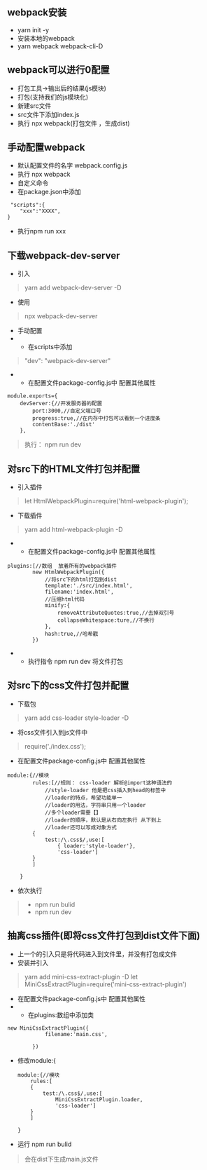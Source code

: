 ## webpack安装
- yarn init -y
- 安装本地的webpack
- yarn webpack webpack-cli-D


## webpack可以进行0配置
- 打包工具->输出后的结果(js模块)
- 打包(支持我们的js模块化)
- 新建src文件
- src文件下添加index.js
- 执行 npx webpack(打包文件 ，生成dist)

## 手动配置webpack
- 默认配置文件的名字 webpack.config.js
- 执行 npx webpack 
- 自定义命令
- 在package.json中添加
```
 "scripts":{
    "xxx":"XXXX",
}
```
- 执行npm run xxx
## 下载webpack-dev-server
- 引入
> yarn add webpack-dev-server -D
- 使用
> npx webpack-dev-server
- 手动配置
- - 在scripts中添加
> "dev": "webpack-dev-server"
- - 在配置文件package-config.js中 配置其他属性
```
module.exports={
    devServer:{//开发服务器的配置
        port:3000,//自定义端口号
        progress:true,//在内存中打包可以看到一个进度条
        contentBase:'./dist'
    },
```
> 执行： npm run dev
## 对src下的HTML文件打包并配置
- 引入插件
> let HtmlWebpackPlugin=require('html-webpack-plugin');
- 下载插件
> yarn add html-webpack-plugin -D
- - 在配置文件package-config.js中 配置其他属性
```
plugins:[//数组  放着所有的webpack插件
        new HtmlWebpackPlugin({
            //将src下的html打包到dist
            template:'./src/index.html',
            filename:'index.html',
            //压缩html代码
            minify:{
                removeAttributeQuotes:true,//去掉双引号
                collapseWhitespace:ture,//不换行
            },
            hash:true,//哈希戳
        })
```
- - 执行指令 npm run dev 将文件打包
## 对src下的css文件打包并配置
- 下载包
> yarn add css-loader style-loader -D
- 将css文件引入到js文件中
> require('./index.css');
- 在配置文件package-config.js中 配置其他属性
```
module:{//模块
        rules:[//规则： css-loader 解析@import这种语法的
            //style-loader 他是把css插入到head的标签中
            //loader的特点，希望功能单一
            //loader的用法，字符串只用一个loader
            //多个loader需要【】
            //loader的顺序，默认是从右向左执行 从下到上
            //loader还可以写成对象方式
        {
            test:/\.css$/,use:[
                { loader:'style-loader'},
                'css-loader']
        }
        ]

    }
```
- 依次执行
>- npm run bulid
>- npm run dev
## 抽离css插件(即将css文件打包到dist文件下面)
- 上一个的引入只是将代码进入到文件里，并没有打包成文件
- 安装并引入
> yarn add mini-css-extract-plugin -D
> let MiniCssExtractPlugin=require('mini-css-extract-plugin')
- 在配置文件package-config.js中 配置其他属性
- - 在plugins:数组中添加类
```
new MiniCssExtractPlugin({
            filename:'main.css',
            
        })
```
- 修改module:{
    ```
    module:{//模块
        rules:[
        {
            test:/\.css$/,use:[
                MiniCssExtractPlugin.loader,
                'css-loader']
        }
        ]

    }
    ```
- 运行 npm run bulid
>  会在dist下生成main.js文件





